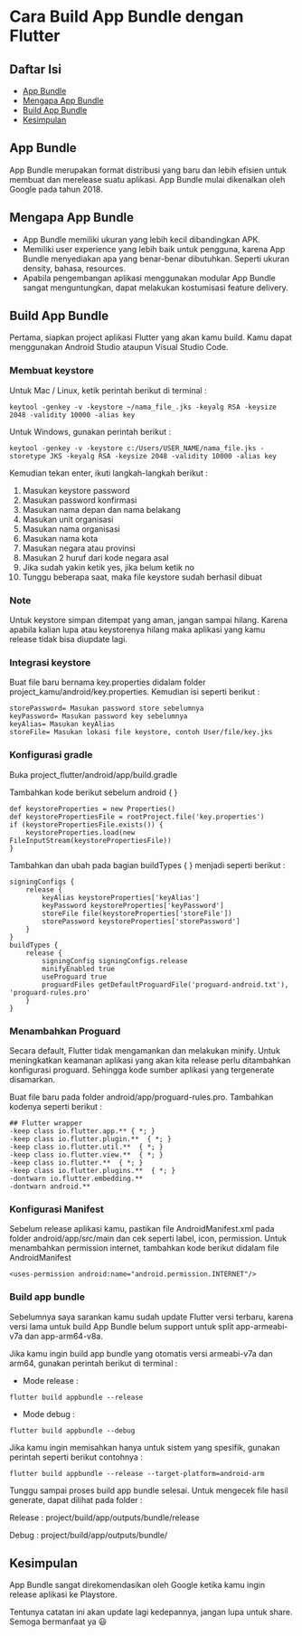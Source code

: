 # Cara Build App Bundle dengan Flutter

## Daftar Isi
- [App Bundle](#intro)
- [Mengapa App Bundle](#mengapa-app-bundle)
- [Build App Bundle](#build-app-bundle)
- [Kesimpulan](#kesimpulan)

## App Bundle
<a name="intro"></a>
App Bundle merupakan format distribusi yang baru dan lebih efisien untuk membuat dan merelease suatu aplikasi. App Bundle mulai dikenalkan oleh Google pada tahun 2018.

## Mengapa App Bundle
<a name="mengapa-app-bundle"></a>
- App Bundle memiliki ukuran yang lebih kecil dibandingkan APK.
- Memiliki user experience yang lebih baik untuk pengguna, karena App Bundle menyediakan apa yang benar-benar dibutuhkan. Seperti ukuran density, bahasa, resources.
- Apabila pengembangan aplikasi menggunakan modular App Bundle sangat menguntungkan, dapat melakukan kostumisasi feature delivery.

## Build App Bundle
<a name="build-app-bundle"></a>
Pertama, siapkan project aplikasi Flutter yang akan kamu build. Kamu dapat menggunakan Android Studio ataupun Visual Studio Code.

### Membuat keystore
Untuk Mac / Linux, ketik perintah berikut di terminal :
```
keytool -genkey -v -keystore ~/nama_file_.jks -keyalg RSA -keysize 2048 -validity 10000 -alias key
```
Untuk Windows, gunakan perintah berikut :
```
keytool -genkey -v -keystore c:/Users/USER_NAME/nama_file.jks -storetype JKS -keyalg RSA -keysize 2048 -validity 10000 -alias key
```
Kemudian tekan enter, ikuti langkah-langkah berikut :
1. Masukan keystore password
2. Masukan password konfirmasi
3. Masukan nama depan dan nama belakang
4. Masukan unit organisasi
5. Masukan nama organisasi
6. Masukan nama kota
7. Masukan negara atau provinsi
8. Masukan 2 huruf dari kode negara asal
9. Jika sudah yakin ketik yes, jika belum ketik no
10. Tunggu beberapa saat, maka file keystore sudah berhasil dibuat

### Note
Untuk keystore simpan ditempat yang aman, jangan sampai hilang. Karena apabila kalian lupa atau keystorenya hilang maka aplikasi yang kamu release tidak bisa diupdate lagi.

### Integrasi keystore
Buat file baru bernama key.properties didalam folder project_kamu/android/key.properties. Kemudian isi seperti berikut :
```
storePassword= Masukan password store sebelumnya
keyPassword= Masukan password key sebelumnya
keyAlias= Masukan keyAlias
storeFile= Masukan lokasi file keystore, contoh User/file/key.jks
```

### Konfigurasi gradle
Buka project_flutter/android/app/build.gradle

Tambahkan kode berikut sebelum android { }
```
def keystoreProperties = new Properties()
def keystorePropertiesFile = rootProject.file('key.properties')
if (keystorePropertiesFile.exists()) {
    keystoreProperties.load(new FileInputStream(keystorePropertiesFile))
}
```

Tambahkan dan ubah pada bagian buildTypes { } menjadi seperti berikut :
```
signingConfigs {
    release {
        keyAlias keystoreProperties['keyAlias']
        keyPassword keystoreProperties['keyPassword']
        storeFile file(keystoreProperties['storeFile'])
        storePassword keystoreProperties['storePassword']
    }
}
buildTypes {
    release {
        signingConfig signingConfigs.release
        minifyEnabled true
        useProguard true
        proguardFiles getDefaultProguardFile('proguard-android.txt'), 'proguard-rules.pro'
    }
}
```

### Menambahkan Proguard
Secara default, Flutter tidak mengamankan dan melakukan minify. Untuk meningkatkan keamanan aplikasi yang akan kita release perlu ditambahkan konfigurasi proguard. Sehingga kode sumber aplikasi yang tergenerate disamarkan.

Buat file baru pada folder android/app/proguard-rules.pro. Tambahkan kodenya seperti berikut :
```
## Flutter wrapper
-keep class io.flutter.app.** { *; }
-keep class io.flutter.plugin.**  { *; }
-keep class io.flutter.util.**  { *; }
-keep class io.flutter.view.**  { *; }
-keep class io.flutter.**  { *; }
-keep class io.flutter.plugins.**  { *; }
-dontwarn io.flutter.embedding.**
-dontwarn android.**
```

### Konfigurasi Manifest
Sebelum release aplikasi kamu, pastikan file AndroidManifest.xml pada folder android/app/src/main dan cek seperti label, icon, permission. Untuk menambahkan permission internet, tambahkan kode berikut didalam file AndroidManifest 

```
<uses-permission android:name="android.permission.INTERNET"/>
```

### Build app bundle
Sebelumnya saya sarankan kamu sudah update Flutter versi terbaru, karena versi lama untuk build App Bundle belum support untuk split app-armeabi-v7a dan app-arm64-v8a.

Jika kamu ingin build app bundle yang otomatis versi armeabi-v7a dan arm64, gunakan perintah berikut di terminal :

- Mode release :
```
flutter build appbundle --release
```
- Mode debug :
```
flutter build appbundle --debug
```

Jika kamu ingin memisahkan hanya untuk sistem yang spesifik, gunakan perintah seperti berikut contohnya :
```
flutter build appbundle --release --target-platform=android-arm
```

Tunggu sampai proses build app bundle selesai. Untuk mengecek file hasil generate, dapat dilihat pada folder :

Release :
project/build/app/outputs/bundle/release

Debug : project/build/app/outputs/bundle/

## Kesimpulan
<a name="kesimpulan"></a>
App Bundle sangat direkomendasikan oleh Google ketika kamu ingin release aplikasi ke Playstore.

Tentunya catatan ini akan update lagi kedepannya, jangan lupa untuk share. Semoga bermanfaat ya 😃